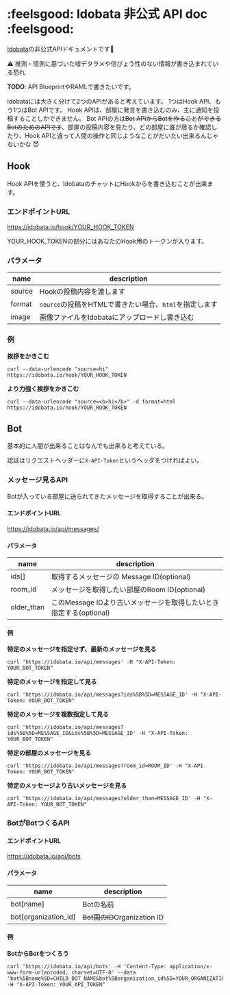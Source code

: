 :feelsgood: Idobata 非公式 API doc :feelsgood:
===============

[Idobata](https://idobata.io/)の非公式APIドキュメントです:metal:

:warning: 推測・憶測に基づいた嘘デタラメや信ぴょう性のない情報が書き込まれている恐れ

**TODO**: API BlueprintやRAMLで書きたいです。

Idobataには大きく分けて2つのAPIがあると考えています。
1つはHook API、もう1つはBot APIです。
Hook APIは、部屋に発言を書き込むのみ、主に通知を投稿することしかできません。
Bot APIの方は~~Bot APIからBotを作ることができるBotのためのAPIです~~、部屋の投稿内容を見たり、どの部屋に誰が居るか確認したり、Hook APIと違って人間の操作と同じようなことがだいたい出来るんじゃないかな :smiling_imp:

Hook
----
Hook APIを使うと、IdobataのチャットにHookからを書き込むことが出来ます。

### エンドポイントURL
https://idobata.io/hook/YOUR_HOOK_TOKEN

YOUR_HOOK_TOKENの部分にはあなたのHook用のトークンが入ります。

### パラメータ

| name   | description |
| ------ | ----------- |
| source | Hookの投稿内容を渡します |
| format | `source`の投稿をHTMLで書きたい場合、`html`を指定します |
| image  | 画像ファイルをIdobataにアップロードし書き込む |

### 例
**挨拶をかきこむ**
```
curl --data-urlencode "source=hi" https://idobata.io/hook/YOUR_HOOK_TOKEN
```

**より力強く挨拶をかきこむ**
```
curl --data-urlencode "source=<b>hi</b>" -d format=html https://idobata.io/hook/YOUR_HOOK_TOKEN
```

Bot
---
基本的に人間が出来ることはなんでも出来ると考えている。

認証はリクエストヘッダーに`X-API-Token`というヘッダをつければよい。

### メッセージ見るAPI
Botが入っている部屋に送られてきたメッセージを取得することが出来る。

#### エンドポイントURL
https://idobata.io/api/messages/

#### パラメータ
| name       | description                                                        |
| ---------- | ------------------------------------------------------------------ |
| ids[]      | 取得するメッセージの Message ID(optional)                          |
| room_id    | メッセージを取得したい部屋のRoom ID(optional)                      |
| older_than | このMessage IDより古いメッセージを取得したいとき指定する(optional) |

#### 例
**特定のメッセージを指定せず、最新のメッセージを見る**
```
curl 'https://idobata.io/api/messages' -H "X-API-Token: YOUR_BOT_TOKEN"
```

**特定のメッセージを指定して見る**
```
curl 'https://idobata.io/api/messages?ids%5B%5D=MESSAGE_ID' -H "X-API-Token: YOUR_BOT_TOKEN"
```

**特定のメッセージを複数指定して見る**
```
curl 'https://idobata.io/api/messages?ids%5B%5D=MESSAGE_ID&ids%5B%5D=MESSAGE_ID' -H "X-API-Token: YOUR_BOT_TOKEN"
```

**特定の部屋のメッセージを見る**
```
curl 'https://idobata.io/api/messages?room_id=ROOM_ID' -H "X-API-Token: YOUR_BOT_TOKEN"
```

**特定のメッセージより古いメッセージを見る**
```
curl 'https://idobata.io/api/messages?older_than=MESSAGE_ID' -H "X-API-Token: YOUR_BOT_TOKEN"
```

### BotがBotつくるAPI
#### エンドポイントURL
https://idobata.io/api/bots

#### パラメータ
| name                 | description                           |
| -------------------- | ------------------------------------- |
| bot[name]            | Botの名前                             |
| bot[organization_id] | <del>Bot国のID</del>Organization ID   |

#### 例
**BotからBotをつくろう**
```
curl 'https://idobata.io/api/bots' -H 'Content-Type: application/x-www-form-urlencoded; charset=UTF-8' --data 'bot%5Bname%5D=CHILD_BOT_NAME&bot%5Borganization_id%5D=YOUR_ORGANIZATION_ID' -H "X-API-Token: YOUR_API_TOKEN"
```

